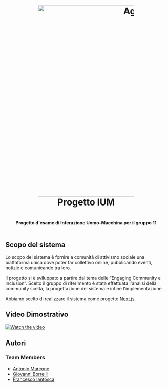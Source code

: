<div style="display: flex; flex-direction: column; align-items: center">
    <h1 align="center" style="width: 300px">
        <br>
        <img src="./public/agora-logo-horizontal-grey.svg" alt="Agorà" width="600px">
        <br>
        Progetto IUM
        <br>
    </h1>
    <h4 align="center">Progetto d'esame di Interazione Uomo-Macchina per il gruppo 11</h4>
</div>

## Scopo del sistema
Lo scopo del sistema è fornire a comunità di attivismo sociale una piattaforma unica dove poter far collettivo online, pubblicando eventi, notizie e comunicando tra loro.

Il progetto si è sviluppato a partire dal tema delle “Engaging Community e Inclusion”. Scelto il gruppo di riferimento è stata effettuata l'analisi della community scelta, la progettazione del sistema e infine l'implementazione.

Abbiamo scelto di realizzare il sistema come progetto [Next.js](https://nextjs.org/).

## Video Dimostrativo

[![Watch the video](https://img.youtube.com/vi/C7u-D-xHADw/maxresdefault.jpg)](https://youtu.be/C7u-D-xHADw)

## Autori

### Team Members

- [Antonio Marcone](https://github.com/amarcone42)
- [Giovanni Borrelli](https://github.com/GiovanniBorrelli)
- [Francesco Iantosca](https://github.com/FIANTOSCA)

